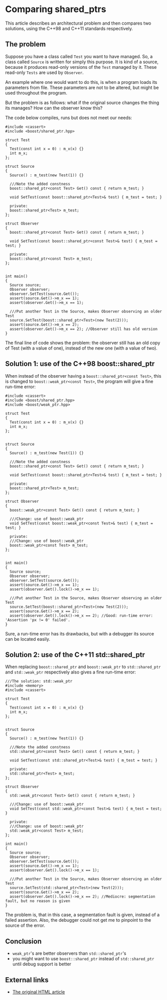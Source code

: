 # Comparing shared_ptrs

This article describes an architectural problem and
then compares two solutions, using the C++98 and
C++11 standards respectively.

## The problem

Suppose you have a class called `Test` you want to have
managed. So, a class called `Source` is written for
simply this purpose. It is kind of a source, because it produces
read-only versions of the `Test` managed by it. These read-only `Tests` are
used by `Observer`.

An example where one would want to do this, is when a program loads its
parameters from file. These parameters are not to be altered, but might
be used throughout the program.

But the problem is as follows: what if the original source changes the
thing its manages? How can the observer know this?

The code below compiles, runs but does not meet our needs:

```
#include <cassert>
#include <boost/shared_ptr.hpp>

struct Test
{
  Test(const int x = 0) : m_x(x) {}
  int m_x;
};

struct Source
{
  Source() : m_test(new Test(1)) {}

  ///Note the added constness
  boost::shared_ptr<const Test> Get() const { return m_test; }

  void SetTest(const boost::shared_ptr<Test>& test) { m_test = test; }

  private:
  boost::shared_ptr<Test> m_test;
};

struct Observer
{
  boost::shared_ptr<const Test> Get() const { return m_test; }

  void SetTest(const boost::shared_ptr<const Test>& test) { m_test = test; }

  private:
  boost::shared_ptr<const Test> m_test;
};


int main()
{
  Source source;
  Observer observer;
  observer.SetTest(source.Get());
  assert(source.Get()->m_x == 1);
  assert(observer.Get()->m_x == 1);

  ///Put another Test in the Source, makes Observer observing an older Test
  source.SetTest(boost::shared_ptr<Test>(new Test(2)));
  assert(source.Get()->m_x == 2);
  assert(observer.Get()->m_x == 2); //Observer still has old version
}
```

The final line of code shows the problem: the observer still has an old
copy of Test (with a value of one), instead of the new one (with a value
of two).

## Solution 1: use of the C++98 boost::shared_ptr

When instead of the observer having a `boost::shared_ptr<const Test>`, this is changed to
`boost::weak_ptr<const Test>`, the program will give a fine run-time error:

```
#include <cassert>
#include <boost/shared_ptr.hpp>
#include <boost/weak_ptr.hpp>

struct Test
{
  Test(const int x = 0) : m_x(x) {}
  int m_x;
};


struct Source
{
  Source() : m_test(new Test(1)) {}

  ///Note the added constness
  boost::shared_ptr<const Test> Get() const { return m_test; }

  void SetTest(const boost::shared_ptr<Test>& test) { m_test = test; }

  private:
  boost::shared_ptr<Test> m_test;
};

struct Observer
{
  boost::weak_ptr<const Test> Get() const { return m_test; }

  ///Change: use of boost::weak_ptr
  void SetTest(const boost::weak_ptr<const Test>& test) { m_test = test; }

  private:
  ///Change: use of boost::weak_ptr
  boost::weak_ptr<const Test> m_test;
};


int main()
{
  Source source;
  Observer observer;
  observer.SetTest(source.Get());
  assert(source.Get()->m_x == 1);
  assert(observer.Get().lock()->m_x == 1);

  ///Put another Test in the Source, makes Observer observing an older Test
  source.SetTest(boost::shared_ptr<Test>(new Test(2)));
  assert(source.Get()->m_x == 2);
  assert(observer.Get().lock()->m_x == 2); //Good: run-time error: 'Assertion 'px != 0' failed'.
}
```

Sure, a run-time error has its drawbacks, but with a debugger its source
can be located easily.


## Solution 2: use of the C++11 std::shared_ptr

When replacing `boost::shared_ptr` and
`boost::weak_ptr` to
`std::shared_ptr` and
`std::weak_ptr` respectively also gives a fine
run-time error:

```
///The solution: std::weak_ptr
#include <memory>
#include <cassert>

struct Test
{
  Test(const int x = 0) : m_x(x) {}
  int m_x;
};


struct Source
{
  Source() : m_test(new Test(1)) {}

  ///Note the added constness
  std::shared_ptr<const Test> Get() const { return m_test; }

  void SetTest(const std::shared_ptr<Test>& test) { m_test = test; }

  private:
  std::shared_ptr<Test> m_test;
};

struct Observer
{
  std::weak_ptr<const Test> Get() const { return m_test; }

  ///Change: use of boost::weak_ptr
  void SetTest(const std::weak_ptr<const Test>& test) { m_test = test; }

  private:
  ///Change: use of boost::weak_ptr
  std::weak_ptr<const Test> m_test;
};

int main()
{
  Source source;
  Observer observer;
  observer.SetTest(source.Get());
  assert(source.Get()->m_x == 1);
  assert(observer.Get().lock()->m_x == 1);

  ///Put another Test in the Source, makes Observer observing an older Test
  source.SetTest(std::shared_ptr<Test>(new Test(2)));
  assert(source.Get()->m_x == 2);
  assert(observer.Get().lock()->m_x == 2); //Mediocre: segmentation fault, but no reason is given
}
```

The problem is, that in this case, a segmentation fault is given,
instead of a failed assertion. Also, the debugger could not get me to
pinpoint to the source of the error.


## Conclusion

 * `weak_ptr`'s are better observers than `std::shared_ptr`'s
 * you might want to use `boost::shared_ptr` instead of `std::shared_ptr`
   until debug support is better

## External links

  * [The original HTML article](http://richelbilderbeek.nl/CppCompareShared_ptrs.htm) 

